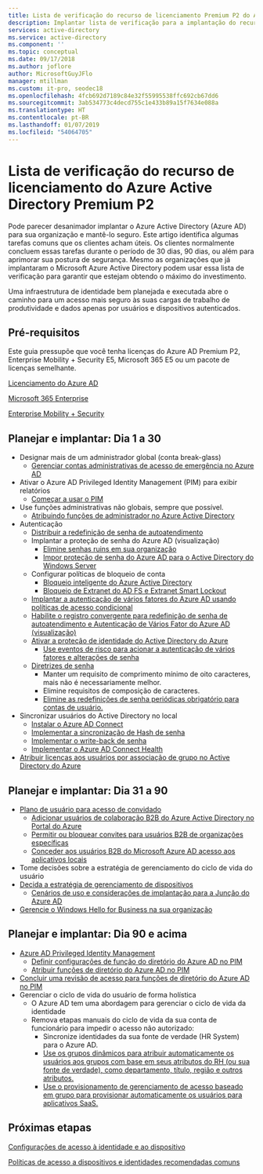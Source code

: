 ```yaml
---
title: Lista de verificação do recurso de licenciamento Premium P2 do Azure Active Directory | Microsoft Docs
description: Implantar lista de verificação para a implantação do recurso Azure Active Directory Premium P2 em 30 dias, 90 dias e mais.
services: active-directory
ms.service: active-directory
ms.component: ''
ms.topic: conceptual
ms.date: 09/17/2018
ms.author: joflore
author: MicrosoftGuyJFlo
manager: mtillman
ms.custom: it-pro, seodec18
ms.openlocfilehash: 4fcb692d7189c84e32f55995538ffc692cb67dd6
ms.sourcegitcommit: 3ab534773c4decd755c1e433b89a15f7634e088a
ms.translationtype: HT
ms.contentlocale: pt-BR
ms.lasthandoff: 01/07/2019
ms.locfileid: "54064705"
---
```

# <a name="azure-active-directory-premium-p2-licensing-feature-checklist"></a>Lista de verificação do recurso de licenciamento do Azure Active Directory Premium P2

Pode parecer desanimador implantar o Azure Active Directory (Azure AD) para sua organização e mantê-lo seguro. Este artigo identifica algumas tarefas comuns que os clientes acham úteis. Os clientes normalmente concluem essas tarefas durante o período de 30 dias, 90 dias, ou além para aprimorar sua postura de segurança. Mesmo as organizações que já implantaram o Microsoft Azure Active Directory podem usar essa lista de verificação para garantir que estejam obtendo o máximo do investimento.

Uma infraestrutura de identidade bem planejada e executada abre o caminho para um acesso mais seguro às suas cargas de trabalho de produtividade e dados apenas por usuários e dispositivos autenticados.

## <a name="prerequisites"></a>Pré-requisitos

Este guia pressupõe que você tenha licenças do Azure AD Premium P2, Enterprise Mobility + Security E5, Microsoft 365 E5 ou um pacote de licenças semelhante.

[Licenciamento do Azure AD](https://azure.microsoft.com/pricing/details/active-directory/)

[Microsoft 365 Enterprise](https://www.microsoft.com/en-us/licensing/product-licensing/microsoft-365-enterprise)

[Enterprise Mobility + Security](https://www.microsoft.com/en-us/licensing/product-licensing/enterprise-mobility-security)

## <a name="plan-and-deploy-day-1-30"></a>Planejar e implantar: Dia 1 a 30

- Designar mais de um administrador global (conta break-glass)
   - [Gerenciar contas administrativas de acesso de emergência no Azure AD](../users-groups-roles/directory-emergency-access.md)
- Ativar o Azure AD Privileged Identity Management (PIM) para exibir relatórios
   - [Começar a usar o PIM](../privileged-identity-management/pim-getting-started.md)
- Use funções administrativas não globais, sempre que possível.
   - [Atribuindo funções de administrador no Azure Active Directory](../users-groups-roles/directory-assign-admin-roles.md)
- Autenticação
   - [Distribuir a redefinição de senha de autoatendimento](../authentication/howto-sspr-deployment.md)
   - Implantar a proteção de senha do Azure AD (visualização)
      - [Elimine senhas ruins em sua organização](../authentication/concept-password-ban-bad.md)
      - [Impor proteção de senha do Azure AD para o Active Directory do Windows Server](../authentication/concept-password-ban-bad-on-premises.md)
   - Configurar políticas de bloqueio de conta
      - [Bloqueio inteligente do Azure Active Directory](../authentication/howto-password-smart-lockout.md)
      - [Bloqueio de Extranet do AD FS e Extranet Smart Lockout](/windows-server/identity/ad-fs/operations/configure-ad-fs-extranet-smart-lockout-protection)
   - [Implantar a autenticação de vários fatores do Azure AD usando políticas de acesso condicional](../authentication/howto-mfa-getstarted.md)
   - [Habilite o registro convergente para redefinição de senha de autoatendimento e Autenticação de Vários Fator do Azure AD (visualização)](../authentication/concept-registration-mfa-sspr-converged.md)
   - [Ativar a proteção de identidade do Active Directory do Azure](../identity-protection/enable.md)
      - [Use eventos de risco para acionar a autenticação de vários fatores e alterações de senha](../authentication/tutorial-risk-based-sspr-mfa.md)
   - [Diretrizes de senha](https://www.microsoft.com/research/publication/password-guidance/)
      - Manter um requisito de comprimento mínimo de oito caracteres, mais não é necessariamente melhor.
      - Elimine requisitos de composição de caracteres.
      - [Elimine as redefinições de senha periódicas obrigatório para contas de usuário.](../authentication/concept-sspr-policy.md#set-a-password-to-never-expire)
- Sincronizar usuários do Active Directory no local
   - [Instalar o Azure AD Connect](../connect/active-directory-aadconnect-select-installation.md)
   - [Implementar a sincronização de Hash de senha](../connect/active-directory-aadconnectsync-implement-password-hash-synchronization.md)
   - [Implementar o write-back de senha](../authentication/howto-sspr-writeback.md)
   - [Implementar o Azure AD Connect Health](../connect-health/active-directory-aadconnect-health.md)
- [Atribuir licenças aos usuários por associação de grupo no Active Directory do Azure](../users-groups-roles/licensing-groups-assign.md)

## <a name="plan-and-deploy-day-31-90"></a>Planejar e implantar: Dia 31 a 90

- [Plano de usuário para acesso de convidado](../b2b/what-is-b2b.md)
   - [Adicionar usuários de colaboração B2B do Azure Active Directory no Portal do Azure](../b2b/add-users-administrator.md)
   - [Permitir ou bloquear convites para usuários B2B de organizações específicas](../b2b/allow-deny-list.md)
   - [Conceder aos usuários B2B do Microsoft Azure AD acesso aos aplicativos locais](../b2b/hybrid-cloud-to-on-premises.md)
- Tome decisões sobre a estratégia de gerenciamento do ciclo de vida do usuário
- [Decida a estratégia de gerenciamento de dispositivos](../devices/overview.md)
   - [Cenários de uso e considerações de implantação para a Junção do Azure AD](../devices/azureadjoin-plan.md)
- [Gerencie o Windows Hello for Business na sua organização](/windows/security/identity-protection/hello-for-business/hello-manage-in-organization)

## <a name="plan-and-deploy-day-90-and-beyond"></a>Planejar e implantar: Dia 90 e acima

- [Azure AD Privileged Identity Management](../privileged-identity-management/pim-configure.md)
   - [Definir configurações de função do diretório do Azure AD no PIM](../privileged-identity-management/pim-how-to-change-default-settings.md)
   - [Atribuir funções de diretório do Azure AD no PIM](../privileged-identity-management/pim-how-to-add-role-to-user.md)
- [Concluir uma revisão de acesso para funções de diretório do Azure AD no PIM](../privileged-identity-management/pim-how-to-start-security-review.md)
- Gerenciar o ciclo de vida do usuário de forma holística
   - O Azure AD tem uma abordagem para gerenciar o ciclo de vida da identidade
   - Remova etapas manuais do ciclo de vida da sua conta de funcionário para impedir o acesso não autorizado:
      - Sincronize identidades da sua fonte de verdade (HR System) para o Azure AD.
      - [Use os grupos dinâmicos para atribuir automaticamente os usuários aos grupos com base em seus atributos do RH (ou sua fonte de verdade), como departamento, título, região e outros atributos.](../users-groups-roles/groups-dynamic-membership.md)
      - [Use o provisionamento de gerenciamento de acesso baseado em grupo para provisionar automaticamente os usuários para aplicativos SaaS.](../manage-apps/what-is-access-management.md)

## <a name="next-steps"></a>Próximas etapas

[Configurações de acesso à identidade e ao dispositivo](https://docs.microsoft.com/microsoft-365/enterprise/microsoft-365-policies-configurations)

[Políticas de acesso a dispositivos e identidades recomendadas comuns](https://docs.microsoft.com/microsoft-365/enterprise/identity-access-policies)
